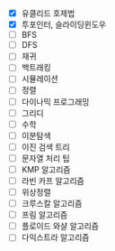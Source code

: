 * [x] 유클리드 호제법
* [x] 투포인터, 슬라이딩윈도우
* [ ] BFS
* [ ] DFS
* [ ] 재귀
* [ ] 백트래킹
* [ ] 시뮬레이션
* [ ] 정렬
* [ ] 다이나믹 프로그래밍
* [ ] 그리디
* [ ] 수학
* [ ] 이분탐색
* [ ] 이진 검색 트리
* [ ] 문자열 처리 팁
* [ ] KMP 알고리즘
* [ ] 라빈 카프 알고리즘
* [ ] 위상정렬
* [ ] 크루스칼 알고리즘
* [ ] 프림 알고리즘
* [ ] 플로이드 와샬 알고리즘
* [ ] 다익스트라 알고리즘
